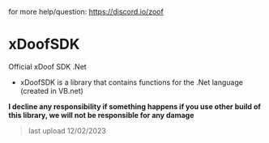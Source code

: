 for more help/question: https://discord.io/zoof
# xDoofSDK
Official xDoof SDK .Net
- xDoofSDK is a library that contains functions for the .Net language (created in VB.net)

**I decline any responsibility if something happens if you use other build of this library, we will not be responsible for any damage**
 
> last upload 12/02/2023
